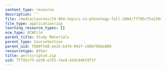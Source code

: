 ```yaml
---
content_type: resource
description: ''
file: /media/courses/24-964-topics-in-phonology-fall-2004/7f795cf5a236e7557ee443dc84bfdf37_perlscripts4.zip
file_type: application/zip
learning_resource_types: []
ocw_type: OCWFile
parent_title: Study Materials
parent_type: CourseSection
parent_uid: f600f19d-ae22-b3f4-9437-c8db79bbe880
resourcetype: Other
title: perlscripts4.zip
uid: 7f795cf5-a236-e755-7ee4-43dc84bfdf37
---
```

